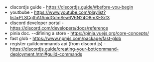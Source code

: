 -   discordjs guide - https://discordjs.guide/#before-you-begin
-   youtbube - https://www.youtube.com/playlist?list=PLSCgthA1AnidGdmSea6V6N24O8mXESrf3
-   discord developer portal - https://discord.com/developers/docs/reference
-   pinia doc. --difining a store - https://pinia.vuejs.org/core-concepts/
-   fast glob - https://www.npmjs.com/package/fast-glob
-   register guildcommands api (from discord.js) - https://discordjs.guide/creating-your-bot/command-deployment.html#guild-commands
